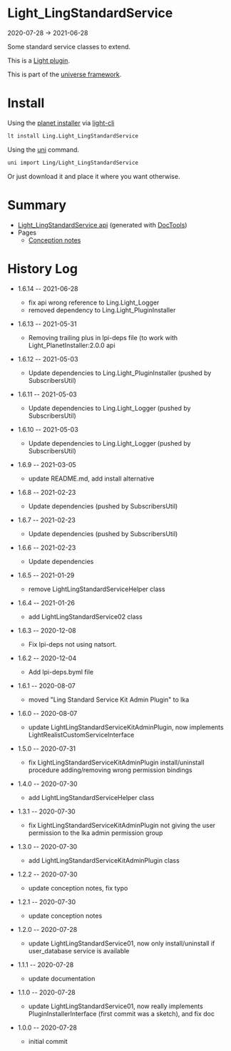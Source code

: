 Light_LingStandardService
===========
2020-07-28 -> 2021-06-28



Some standard service classes to extend.


This is a [Light plugin](https://github.com/lingtalfi/Light/blob/master/doc/pages/plugin.md).

This is part of the [universe framework](https://github.com/karayabin/universe-snapshot).


Install
==========
Using the [planet installer](https://github.com/lingtalfi/Light_PlanetInstaller) via [light-cli](https://github.com/lingtalfi/Light_Cli)
```bash
lt install Ling.Light_LingStandardService
```

Using the [uni](https://github.com/lingtalfi/universe-naive-importer) command.
```bash
uni import Ling/Light_LingStandardService
```

Or just download it and place it where you want otherwise.






Summary
===========
- [Light_LingStandardService api](https://github.com/lingtalfi/Light_LingStandardService/blob/master/doc/api/Ling/Light_LingStandardService.md) (generated with [DocTools](https://github.com/lingtalfi/DocTools))
- Pages
    - [Conception notes](https://github.com/lingtalfi/Light_LingStandardService/blob/master/doc/pages/conception-notes.md)





History Log
=============

- 1.6.14 -- 2021-06-28

    - fix api wrong reference to Ling.Light_Logger
    - removed dependency to Ling.Light_PluginInstaller
  
- 1.6.13 -- 2021-05-31

    - Removing trailing plus in lpi-deps file (to work with Light_PlanetInstaller:2.0.0 api

- 1.6.12 -- 2021-05-03

    - Update dependencies to Ling.Light_PluginInstaller (pushed by SubscribersUtil)

- 1.6.11 -- 2021-05-03

    - Update dependencies to Ling.Light_Logger (pushed by SubscribersUtil)

- 1.6.10 -- 2021-05-03

    - Update dependencies to Ling.Light_Logger (pushed by SubscribersUtil)

- 1.6.9 -- 2021-03-05

    - update README.md, add install alternative

- 1.6.8 -- 2021-02-23

    - Update dependencies (pushed by SubscribersUtil)

- 1.6.7 -- 2021-02-23

    - Update dependencies (pushed by SubscribersUtil)

- 1.6.6 -- 2021-02-23

    - Update dependencies

- 1.6.5 -- 2021-01-29

    - remove LightLingStandardServiceHelper class
  
- 1.6.4 -- 2021-01-26

    - add LightLingStandardService02 class
  
- 1.6.3 -- 2020-12-08

    - Fix lpi-deps not using natsort.

- 1.6.2 -- 2020-12-04

    - Add lpi-deps.byml file

- 1.6.1 -- 2020-08-07

    - moved "Ling Standard Service Kit Admin Plugin" to lka
    
- 1.6.0 -- 2020-08-07

    - update LightLingStandardServiceKitAdminPlugin, now implements LightRealistCustomServiceInterface
    
- 1.5.0 -- 2020-07-31

    - fix LightLingStandardServiceKitAdminPlugin install/uninstall procedure adding/removing wrong permission bindings
    
- 1.4.0 -- 2020-07-30

    - add LightLingStandardServiceHelper class
    
- 1.3.1 -- 2020-07-30

    - fix LightLingStandardServiceKitAdminPlugin not giving the user permission to the lka admin permission group
    
- 1.3.0 -- 2020-07-30

    - add LightLingStandardServiceKitAdminPlugin class
    
- 1.2.2 -- 2020-07-30

    - update conception notes, fix typo
    
- 1.2.1 -- 2020-07-30

    - update conception notes
    
- 1.2.0 -- 2020-07-28

    - update LightLingStandardService01, now only install/uninstall if user_database service is available
    
- 1.1.1 -- 2020-07-28

    - update documentation
    
- 1.1.0 -- 2020-07-28

    - update LightLingStandardService01, now really implements PluginInstallerInterface (first commit was a sketch), and fix doc
    
- 1.0.0 -- 2020-07-28

    - initial commit